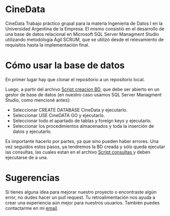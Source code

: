 # CineData
CineData Trabajo práctico grupal para la materia Ingeniería de Datos I en la Universidad Argentina de la Empresa. El mismo consistió en el desarrollo de una base de datos relacional en Microsoft SQL Server Managment Studio utilizando metodología Ágil SCRUM, que se utilizó desde el relevamiento de requisitos hasta la implementación final.

# Cómo usar la base de datos

En primer lugar hay que clonar el repositorio a un repositorio local.

Luego, a partir del archivo  [Script creacion BD](SQL/Script_creacion_BD.sql), que debe ser abierto en un gestor de base de datos (en nuestro caso usamos SQL Server Managment Studio, como mencioné antes):
- Seleccionar CREATE DATABASE CineData y ejecutarlo.
- Seleccionar USE CineDATA GO y ejecutarlo.
- Seleccionar todo el apartado de tablas y foreign keys y ejecutarlo.
- Seleccionar los procedimientos almacenados y toda la inserción de datos y ejecutarlo.

Es importante hacerlo por partes, ya que sino pueden haber errores. Una vez seguidos estos pasos, ya tendremos la BD creada y sólo queda ejecutar las consultas, las cuales estan en el archivo [Script consultas ](SQL/Script_consultas.sql) y deben ejecutarse de a una. 


# Sugerencias


Si tienes alguna idea para mejorar nuestro proyecto o encontraste algún error, no dudes hacer un pull request. Tu retroalimentación nos ayuda a crear una experiencia aún mejor para nuestros usuarios. También puedes contactarme en mi [email](mailto:camolins2404@gmail.com).


